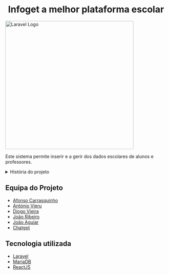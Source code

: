 <p align="center">
    <h1 align="center">Infoget a melhor plataforma escolar</h1> 
    <a href="https://laravel.com" target="_blank">
        <img src="https://raw.githubusercontent.com/laravel/art/master/logo-lockup/5%20SVG/2%20CMYK/1%20Full%20Color/laravel-logolockup-cmyk-red.svg" width="400" alt="Laravel Logo">
    </a>
</p>

Este sistema permite inserir e a gerir dos dados escolares de alunos e professores.

<details>
    <summary>História do projeto</summary>
    <img src="https://github.com/user-attachments/assets/0b4d27eb-15da-4c51-b38f-263cae9bd3af" width="400" alt="Passado obscuro">
</details>

## Equipa do Projeto
- [Afonso Carrasquinho](https://github.com/Afonso295)
- [António Vieru](https://github.com/antonuolink)
- [Diogo Vieira](https://github.com/xXD4rkSoulXx)
- [João Ribeiro](https://github.com/anotherlusitano)
- [João Aguiar](https://github.com/joaoaguiiar)
- [Chatgpt](https://chatgpt.com)

## Tecnologia utilizada
- [Laravel](https://laravel.com/)
- [MariaDB](https://mariadb.org/)
- [ReactJS](https://react.dev/)
